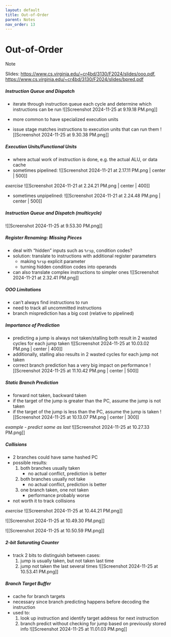 ```yaml
---
layout: default
title: Out-of-Order
parent: Notes
nav_order: 13
---
```

# Out-of-Order
> [!note]
> Slides: https://www.cs.virginia.edu/~cr4bd/3130/F2024/slides/ooo.pdf, https://www.cs.virginia.edu/~cr4bd/3130/F2024/slides/bpred.pdf
##### Instruction Queue and Dispatch
- iterate through instruction queue each cycle and determine which instructions can be run
![[Screenshot 2024-11-25 at 9.19.18 PM.png]]

- more common to have specialized execution units
- issue stage matches instructions to execution units that can run them
![[Screenshot 2024-11-25 at 9.30.38 PM.png]]
##### Execution Units/Functional Units
- where actual work of instruction is done, e.g. the actual ALU, or data cache
- sometimes pipelined:
![[Screenshot 2024-11-21 at 2.17.11 PM.png | center | 500]]

*exercise*
![[Screenshot 2024-11-21 at 2.24.21 PM.png | center | 400]]

- sometimes unpipelined:
![[Screenshot 2024-11-21 at 2.24.48 PM.png | center | 500]]
##### Instruction Queue and Dispatch (multicycle)
![[Screenshot 2024-11-25 at 9.53.30 PM.png]]
##### Register Renaming: Missing Pieces
- deal with “hidden” inputs such as `%rsp`, condition codes?
- solution: translate to instructions with additional register parameters
	- making `%rsp` explicit parameter
	- turning hidden condition codes into operands
- can also translate complex instructions to simpler ones
![[Screenshot 2024-11-21 at 2.32.41 PM.png]]
##### OOO Limitations
- can’t always find instructions to run
- need to track all uncommitted instructions
- branch misprediction has a big cost (relative to pipelined)
##### Importance of Prediction
- predicting a jump is always not taken/stalling both result in 2 wasted cycles for each jump taken
![[Screenshot 2024-11-25 at 10.03.02 PM.png | center | 400]]
- additionally, stalling also results in 2 wasted cycles for each jump not taken
- correct branch prediction has a very big impact on performance
![[Screenshot 2024-11-25 at 11.10.42 PM.png | center | 500]]
##### Static Branch Prediction
- forward not taken, backward taken
- if the target of the jump is greater than the PC, assume the jump is not taken
- if the target of the jump is less than the PC, assume the jump is taken
![[Screenshot 2024-11-25 at 10.13.07 PM.png | center | 300]]

*example - predict same as last*
![[Screenshot 2024-11-25 at 10.27.33 PM.png]]
##### Collisions
- 2 branches could have same hashed PC
- possible results:
	1. both branches usually taken
		- no actual conflict, prediction is better
	2. both branches usually not take
		- no actual conflict, prediction is better
	3. one branch taken, one not taken
		- performance probably worse
- not worth it to track collisions

*exercise*
![[Screenshot 2024-11-25 at 10.44.21 PM.png]]

![[Screenshot 2024-11-25 at 10.49.30 PM.png]]

![[Screenshot 2024-11-25 at 10.50.59 PM.png]]
##### 2-bit Saturating Counter
- track 2 bits to distinguish between cases:
	1. jump is usually taken, but not taken last time
	2. jump not taken the last several times
![[Screenshot 2024-11-25 at 10.53.41 PM.png]]
##### Branch Target Buffer
- cache for branch targets
- necessary since branch predicting happens before decoding the instruction
- used to:
	1. look up instruction and identify target address for next instruction
	2. branch predict without checking for jump based on previously stored info
![[Screenshot 2024-11-25 at 11.01.03 PM.png]]